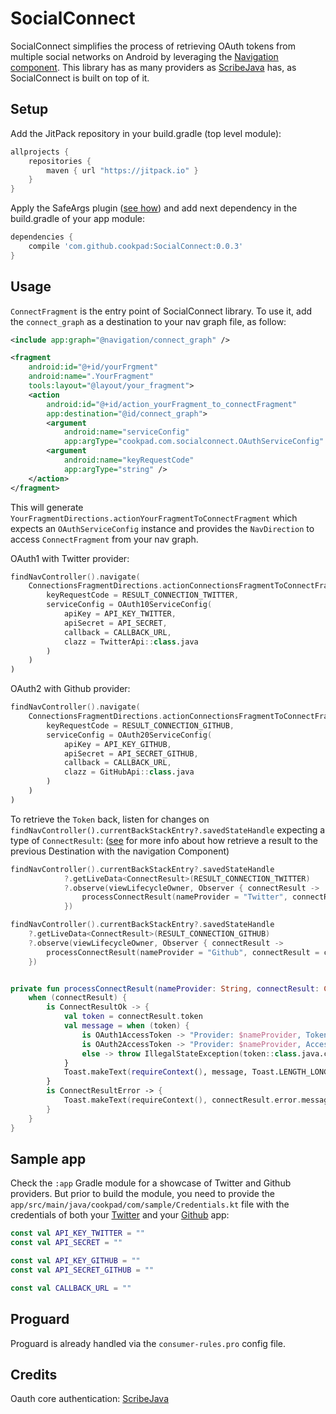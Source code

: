 # SocialConnect
SocialConnect simplifies the process of retrieving OAuth tokens from multiple social networks on Android by leveraging the [Navigation component](https://developer.android.com/guide/navigation/navigation-getting-started). This library has as many providers as [ScribeJava](https://github.com/scribejava/scribejava) has, as SocialConnect is built on top of it.

## Setup
Add the JitPack repository in your build.gradle (top level module):
```gradle
allprojects {
    repositories {
        maven { url "https://jitpack.io" }
    }
}
```

Apply the SafeArgs plugin ([see how](https://developer.android.com/guide/navigation/navigation-pass-data)) and add next dependency in the build.gradle of your app module:
```gradle
dependencies {
    compile 'com.github.cookpad:SocialConnect:0.0.3'
}
```

## Usage
`ConnectFragment` is the entry point of SocialConnect library. To use it, add the `connect_graph` as a destination to your nav graph file, as follow:

```xml
<include app:graph="@navigation/connect_graph" />

<fragment
    android:id="@+id/yourFrgment"
    android:name=".YourFragment"
    tools:layout="@layout/your_fragment">
    <action
        android:id="@+id/action_yourFragment_to_connectFragment"
        app:destination="@id/connect_graph">
        <argument
            android:name="serviceConfig"
            app:argType="cookpad.com.socialconnect.OAuthServiceConfig" />
        <argument
            android:name="keyRequestCode"
            app:argType="string" />
    </action>
</fragment>
```

This will generate `YourFragmentDirections.actionYourFragmentToConnectFragment` which expects an `OAuthServiceConfig` instance and provides the `NavDirection` to access `ConnectFragment` from your nav graph.

OAuth1 with Twitter provider:

```kotlin
findNavController().navigate(
    ConnectionsFragmentDirections.actionConnectionsFragmentToConnectFragment(
        keyRequestCode = RESULT_CONNECTION_TWITTER,
        serviceConfig = OAuth10ServiceConfig(
            apiKey = API_KEY_TWITTER,
            apiSecret = API_SECRET,
            callback = CALLBACK_URL,
            clazz = TwitterApi::class.java
        )
    )
)
```

OAuth2 with Github provider:

```kotlin
findNavController().navigate(
    ConnectionsFragmentDirections.actionConnectionsFragmentToConnectFragment(
        keyRequestCode = RESULT_CONNECTION_GITHUB,
        serviceConfig = OAuth20ServiceConfig(
            apiKey = API_KEY_GITHUB,
            apiSecret = API_SECRET_GITHUB,
            callback = CALLBACK_URL,
            clazz = GitHubApi::class.java
        )
    )
)
```

To retrieve the `Token` back, listen for changes on `findNavController().currentBackStackEntry?.savedStateHandle` expecting a type of `ConnectResult`: ([see](https://developer.android.com/guide/navigation/navigation-programmatic) for more info about how retrieve a result to the previous Destination with the navigation Component)

```kotlin
findNavController().currentBackStackEntry?.savedStateHandle
            ?.getLiveData<ConnectResult>(RESULT_CONNECTION_TWITTER)
            ?.observe(viewLifecycleOwner, Observer { connectResult ->
                processConnectResult(nameProvider = "Twitter", connectResult = connectResult)
            })

findNavController().currentBackStackEntry?.savedStateHandle
    ?.getLiveData<ConnectResult>(RESULT_CONNECTION_GITHUB)
    ?.observe(viewLifecycleOwner, Observer { connectResult ->
        processConnectResult(nameProvider = "Github", connectResult = connectResult)
    })


private fun processConnectResult(nameProvider: String, connectResult: ConnectResult) {
    when (connectResult) {
        is ConnectResultOk -> {
            val token = connectResult.token
            val message = when (token) {
                is OAuth1AccessToken -> "Provider: $nameProvider, Token: ${token.token} Secret:${token.tokenSecret}"
                is OAuth2AccessToken -> "Provider: $nameProvider, AccessToken: ${token.accessToken}"
                else -> throw IllegalStateException(token::class.java.canonicalName)
            }
            Toast.makeText(requireContext(), message, Toast.LENGTH_LONG).show()
        }
        is ConnectResultError -> {
            Toast.makeText(requireContext(), connectResult.error.message, Toast.LENGTH_LONG).show()
        }
    }
}
```  

## Sample app
Check the `:app` Gradle module for a showcase of Twitter and Github providers. But prior to build the module, you need to provide the `app/src/main/java/cookpad/com/sample/Credentials.kt` file with the credentials of both your [Twitter](https://developer.twitter.com/en/apps) and your [Github](https://docs.github.com/en/developers/apps/creating-a-github-app) app:

```kotlin
const val API_KEY_TWITTER = ""
const val API_SECRET = ""

const val API_KEY_GITHUB = ""
const val API_SECRET_GITHUB = ""

const val CALLBACK_URL = ""
``` 

## Proguard
Proguard is already handled via the `consumer-rules.pro` config file.


## Credits
Oauth core authentication: [ScribeJava](https://github.com/scribejava/scribejava)
